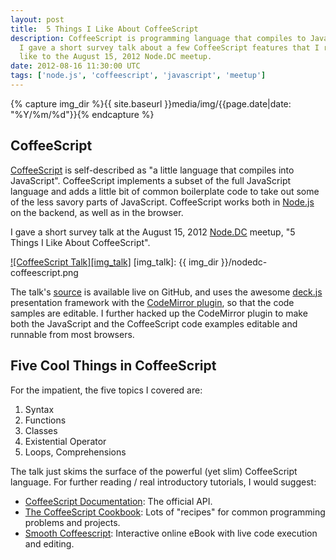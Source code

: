 ```yaml
---
layout: post
title:  5 Things I Like About CoffeeScript
description: CoffeeScript is programming language that compiles to JavaScript.
  I gave a short survey talk about a few CoffeeScript features that I really
  like to the August 15, 2012 Node.DC meetup.
date: 2012-08-16 11:30:00 UTC
tags: ['node.js', 'coffeescript', 'javascript', 'meetup']
---
```

{% capture img_dir %}{{ site.baseurl }}media/img/{{page.date|date: "%Y/%m/%d"}}{% endcapture %}

## CoffeeScript

[CoffeeScript][cs] is self-described as "a little language that compiles into
JavaScript". CoffeeScript implements a subset of the full JavaScript language
and adds a little bit of common boilerplate code to take out some of the
less savory parts of JavaScript. CoffeeScript works both in [Node.js][nodejs]
on the backend, as well as in the browser.

I gave a short survey talk at the August 15, 2012 [Node.DC][node_dc] meetup,
"5 Things I Like About CoffeeScript".

[![CoffeeScript Talk][img_talk]][cs_talk]
[img_talk]: {{ img_dir }}/nodedc-coffeescript.png

The talk's [source][cs_source] is available live on GitHub, and uses the
awesome [deck.js][deck] presentation framework with the
[CodeMirror plugin][deck_cm], so that the code samples are editable. I
further hacked up the CodeMirror plugin to make both the JavaScript and
the CoffeeScript code examples editable and runnable from most browsers.

<!-- more start -->

## Five Cool Things in CoffeeScript

For the impatient, the five topics I covered are:

1. Syntax
2. Functions
3. Classes
4. Existential Operator
5. Loops, Comprehensions

The talk just skims the surface of the powerful (yet slim) CoffeeScript
language. For further reading / real introductory tutorials, I would suggest:

* [CoffeeScript Documentation][cs]: The official API.
* [The CoffeeScript Cookbook][cs_cook]: Lots of "recipes" for common
  programming problems and projects.
* [Smooth Coffeescript][smooth]: Interactive online eBook with live
  code execution and editing.

[cs]: http://coffeescript.org/
[cs_cook]: http://coffeescriptcookbook.com/
[cs_talk]: http://ryan-roemer.github.com/nodedc-coffeescript-talk/
[cs_source]: https://github.com/ryan-roemer/nodedc-coffeescript-talk/
[deck]: http://imakewebthings.com/deck.js/
[deck_cm]: https://github.com/iros/deck.js-codemirror
[node_dc]: http://www.meetup.com/node-dc/events/73746422/
[nodejs]: http://nodejs.org
[smooth]: http://autotelicum.github.com/Smooth-CoffeeScript/

<!-- more end -->
